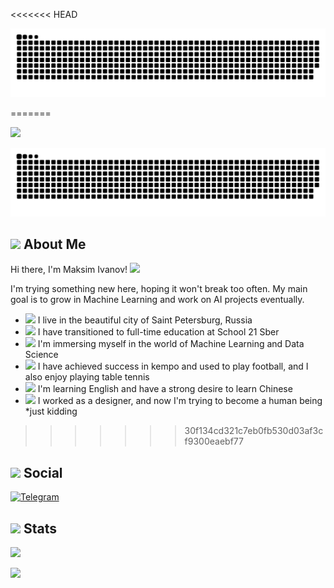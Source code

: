 <<<<<<< HEAD
<p>
  <img src="./assets/snake.svg" />
</p>

=======
<p>
  <img
    src="https://komarev.com/ghpvc/?username=mksmvnv&color=blue"
    ,
    height="20"
  />
</p>

<p>
  <img src="./assets/snake.svg" />
</p>

<h2>
  <img
    src="https://em-content.zobj.net/source/apple/354/thought-balloon_1f4ad.png"
    ,
    height="25"
  />
  About Me
</h2>

<p>
  Hi there, I'm Maksim Ivanov!
  <img src="https://media.tenor.com/jFn8sS1Et-0AAAAM/cat.gif" , height="15" />
</p>

<p>
  I'm trying something new here, hoping it won't break too often. My main goal is to grow in Machine Learning and work on AI projects eventually.
</p>

<ul>
  <li>
    <img
      src="https://em-content.zobj.net/source/apple/354/flag-russia_1f1f7-1f1fa.png"
      ,
      height="20"
    />
    I live in the beautiful city of Saint Petersburg, Russia
  </li>
  <li>
    <img
      src="https://em-content.zobj.net/source/apple/354/seedling_1f331.png"
      ,
      height="20"
    />
    I have transitioned to full-time education at School 21 Sber
  </li>
  <li>
    <img
      src="https://em-content.zobj.net/source/apple/354/mechanical-arm_1f9be.png"
      ,
      height="20"
    />
    I'm immersing myself in the world of Machine Learning and Data Science
  </li>
  <li>
    <img
      src="https://em-content.zobj.net/source/apple/354/ping-pong_1f3d3.png"
      ,
      height="20"
    />
    I have achieved success in kempo and used to play football, and I also enjoy playing table tennis
  </li>
  <li>
    <img
      src="https://em-content.zobj.net/source/apple/354/statue-of-liberty_1f5fd.png"
      ,
      height="20"
    />
    I'm learning English and have a strong desire to learn Chinese
  </li>
  <li>
    <img
      src="https://em-content.zobj.net/source/apple/354/artist-palette_1f3a8.png"
      ,
      height="20"
    />
    I worked as a designer, and now I'm trying to become a human being *just kidding
  </li>
</ul>

>>>>>>> 30f134cd321c7eb0fb530d03af3cf9300eaebf77
<h2>
  <img
    src="https://em-content.zobj.net/source/apple/354/pushpin_1f4cc.png"
    ,
    height="25"
  />
  Social
</h2>

<p>
  <a href="https://t.me/mksm_vnv">
    <img
      src="https://img.shields.io/badge/Telegram-2CA5E0?style=for-the-badge&logo=telegram&logoColor=white"
      alt="Telegram"
  /></a>
</p>

<h2>
  <img
    src="https://em-content.zobj.net/source/apple/354/unicorn_1f984.png"
    ,
    height="25"
  />
  Stats
</h2>
<p></p>

<p>
  <img src="https://github-readme-stats.vercel.app/api/top-langs/?username=mksmvnv&layout=compact&theme=dark&bg_color=0e1117&hide_border=true"/>
</p>

<p>
  <img src="./assets/rabbit.gif"/>
</p>
